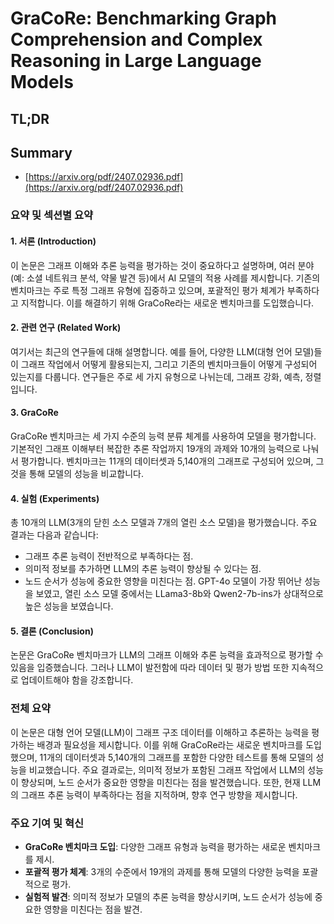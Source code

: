 # GraCoRe: Benchmarking Graph Comprehension and Complex Reasoning in Large Language Models
## TL;DR
## Summary
- [https://arxiv.org/pdf/2407.02936.pdf](https://arxiv.org/pdf/2407.02936.pdf)

### 요약 및 섹션별 요약

#### 1. 서론 (Introduction)
이 논문은 그래프 이해와 추론 능력을 평가하는 것이 중요하다고 설명하며, 여러 분야(예: 소셜 네트워크 분석, 약물 발견 등)에서 AI 모델의 적용 사례를 제시합니다. 기존의 벤치마크는 주로 특정 그래프 유형에 집중하고 있으며, 포괄적인 평가 체계가 부족하다고 지적합니다. 이를 해결하기 위해 GraCoRe라는 새로운 벤치마크를 도입했습니다.

#### 2. 관련 연구 (Related Work)
여기서는 최근의 연구들에 대해 설명합니다. 예를 들어, 다양한 LLM(대형 언어 모델)들이 그래프 작업에서 어떻게 활용되는지, 그리고 기존의 벤치마크들이 어떻게 구성되어 있는지를 다룹니다. 연구들은 주로 세 가지 유형으로 나뉘는데, 그래프 강화, 예측, 정렬입니다.

#### 3. GraCoRe
GraCoRe 벤치마크는 세 가지 수준의 능력 분류 체계를 사용하여 모델을 평가합니다. 기본적인 그래프 이해부터 복잡한 추론 작업까지 19개의 과제와 10개의 능력으로 나눠서 평가합니다. 벤치마크는 11개의 데이터셋과 5,140개의 그래프로 구성되어 있으며, 그것을 통해 모델의 성능을 비교합니다.

#### 4. 실험 (Experiments)
총 10개의 LLM(3개의 닫힌 소스 모델과 7개의 열린 소스 모델)을 평가했습니다. 주요 결과는 다음과 같습니다:
- 그래프 추론 능력이 전반적으로 부족하다는 점.
- 의미적 정보를 추가하면 LLM의 추론 능력이 향상될 수 있다는 점.
- 노드 순서가 성능에 중요한 영향을 미친다는 점.
GPT-4o 모델이 가장 뛰어난 성능을 보였고, 열린 소스 모델 중에서는 LLama3-8b와 Qwen2-7b-ins가 상대적으로 높은 성능을 보였습니다.

#### 5. 결론 (Conclusion)
논문은 GraCoRe 벤치마크가 LLM의 그래프 이해와 추론 능력을 효과적으로 평가할 수 있음을 입증했습니다. 그러나 LLM이 발전함에 따라 데이터 및 평가 방법 또한 지속적으로 업데이트해야 함을 강조합니다.

### 전체 요약
이 논문은 대형 언어 모델(LLM)이 그래프 구조 데이터를 이해하고 추론하는 능력을 평가하는 배경과 필요성을 제시합니다. 이를 위해 GraCoRe라는 새로운 벤치마크를 도입했으며, 11개의 데이터셋과 5,140개의 그래프를 포함한 다양한 테스트를 통해 모델의 성능을 비교했습니다. 주요 결과로는, 의미적 정보가 포함된 그래프 작업에서 LLM의 성능이 향상되며, 노드 순서가 중요한 영향을 미친다는 점을 발견했습니다. 또한, 현재 LLM의 그래프 추론 능력이 부족하다는 점을 지적하며, 향후 연구 방향을 제시합니다.

### 주요 기여 및 혁신
- **GraCoRe 벤치마크 도입**: 다양한 그래프 유형과 능력을 평가하는 새로운 벤치마크를 제시.
- **포괄적 평가 체계**: 3개의 수준에서 19개의 과제를 통해 모델의 다양한 능력을 포괄적으로 평가.
- **실험적 발견**: 의미적 정보가 모델의 추론 능력을 향상시키며, 노드 순서가 성능에 중요한 영향을 미친다는 점을 발견.